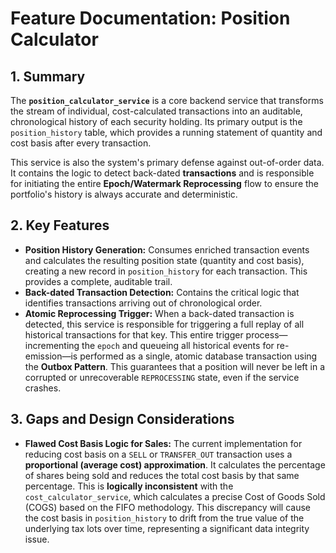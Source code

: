 # Feature Documentation: Position Calculator

## 1. Summary

The **`position_calculator_service`** is a core backend service that transforms the stream of individual, cost-calculated transactions into an auditable, chronological history of each security holding. Its primary output is the `position_history` table, which provides a running statement of quantity and cost basis after every transaction.

This service is also the system's primary defense against out-of-order data. It contains the logic to detect back-dated **transactions** and is responsible for initiating the entire **Epoch/Watermark Reprocessing** flow to ensure the portfolio's history is always accurate and deterministic.

## 2. Key Features

* **Position History Generation:** Consumes enriched transaction events and calculates the resulting position state (quantity and cost basis), creating a new record in `position_history` for each transaction. This provides a complete, auditable trail.
* **Back-dated Transaction Detection:** Contains the critical logic that identifies transactions arriving out of chronological order.
* **Atomic Reprocessing Trigger:** When a back-dated transaction is detected, this service is responsible for triggering a full replay of all historical transactions for that key. This entire trigger process—incrementing the `epoch` and queueing all historical events for re-emission—is performed as a single, atomic database transaction using the **Outbox Pattern**. This guarantees that a position will never be left in a corrupted or unrecoverable `REPROCESSING` state, even if the service crashes.

## 3. Gaps and Design Considerations

* **Flawed Cost Basis Logic for Sales:** The current implementation for reducing cost basis on a `SELL` or `TRANSFER_OUT` transaction uses a **proportional (average cost) approximation**. It calculates the percentage of shares being sold and reduces the total cost basis by that same percentage. This is **logically inconsistent** with the `cost_calculator_service`, which calculates a precise Cost of Goods Sold (COGS) based on the FIFO methodology. This discrepancy will cause the cost basis in `position_history` to drift from the true value of the underlying tax lots over time, representing a significant data integrity issue.